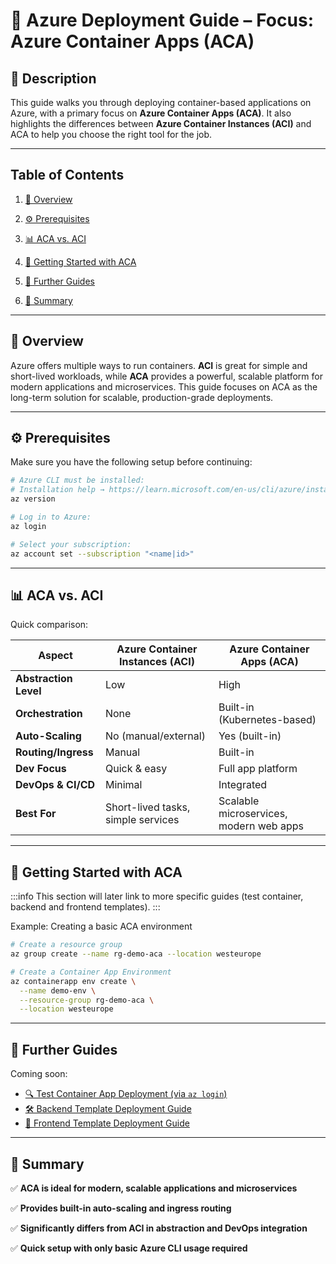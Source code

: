 # 🚀 Azure Deployment Guide – Focus: Azure Container Apps (ACA)

## 📜 Description

This guide walks you through deploying container-based applications on Azure, with a primary focus on **Azure Container Apps (ACA)**. It also highlights the differences between **Azure Container Instances (ACI)** and ACA to help you choose the right tool for the job.

---

## Table of Contents

1. [📖 Overview](#-overview)

2. [⚙️ Prerequisites](#️-prerequisites)

3. [📊 ACA vs. ACI](#-aca-vs-aci)

4. [🚀 Getting Started with ACA](#-getting-started-with-aca)

5. [🔗 Further Guides](#-further-guides)

6. [🚀 Summary](#-summary)

---

## 📖 Overview

Azure offers multiple ways to run containers. **ACI** is great for simple and short-lived workloads, while **ACA** provides a powerful, scalable platform for modern applications and microservices. This guide focuses on ACA as the long-term solution for scalable, production-grade deployments.

---

## ⚙️ Prerequisites

Make sure you have the following setup before continuing:

```bash
# Azure CLI must be installed:
# Installation help → https://learn.microsoft.com/en-us/cli/azure/install-azure-cli
az version

# Log in to Azure:
az login

# Select your subscription:
az account set --subscription "<name|id>"
```

---

## 📊 ACA vs. ACI

Quick comparison:

| Aspect               | Azure Container Instances (ACI)        | Azure Container Apps (ACA)                      |
|----------------------|----------------------------------------|-------------------------------------------------|
| **Abstraction Level** | Low                                    | High                                            |
| **Orchestration**     | None                                   | Built-in (Kubernetes-based)                     |
| **Auto-Scaling**      | No (manual/external)                   | Yes (built-in)                                  |
| **Routing/Ingress**   | Manual                                 | Built-in                                        |
| **Dev Focus**         | Quick & easy                           | Full app platform                               |
| **DevOps & CI/CD**    | Minimal                                | Integrated                                      |
| **Best For**          | Short-lived tasks, simple services     | Scalable microservices, modern web apps         |

---

## 🚀 Getting Started with ACA

:::info
This section will later link to more specific guides (test container, backend and frontend templates).
:::

Example: Creating a basic ACA environment

```bash
# Create a resource group
az group create --name rg-demo-aca --location westeurope

# Create a Container App Environment
az containerapp env create \
  --name demo-env \
  --resource-group rg-demo-aca \
  --location westeurope
```

---

## 🔗 Further Guides

Coming soon:

- [🔍 Test Container App Deployment (via `az login`)](#)
- [🛠️ Backend Template Deployment Guide](#)
- [🎨 Frontend Template Deployment Guide](#)

---

## 🚀 Summary

✅ **ACA is ideal for modern, scalable applications and microservices**

✅ **Provides built-in auto-scaling and ingress routing**

✅ **Significantly differs from ACI in abstraction and DevOps integration**

✅ **Quick setup with only basic Azure CLI usage required**